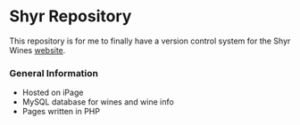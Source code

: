 # Shyr Repository #

This repository is for me to finally have a version control system for the Shyr Wines [website](https://www.shyrwines.com).

### General Information ###

* Hosted on iPage
* MySQL database for wines and wine info
* Pages written in PHP